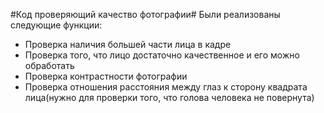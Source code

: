 #Код проверяющий качество фотографии#
Были реализованы следующие функции:
- Проверка наличия большей части лица в кадре
- Проверка того, что лицо достаточно качественное и его можно обработать
- Проверка контрастности фотографии
- Проверка отношения расстояния между глаз к сторону квадрата лица(нужно для проверки того, что голова человека не повернута)
